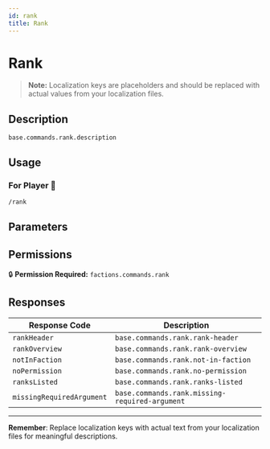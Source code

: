 ```yaml
---
id: rank
title: Rank
---
```


# Rank

> **Note:** Localization keys are placeholders and should be replaced with actual values from your localization files.

## Description

`base.commands.rank.description`

## Usage

### For Player 👤

```bash
/rank
```

## Parameters

## Permissions

🔒 **Permission Required:** `factions.commands.rank`

## Responses

| Response Code             | Description                                         |
|---------------------------|-----------------------------------------------------|
| `rankHeader` | `base.commands.rank.rank-header` |
| `rankOverview` | `base.commands.rank.rank-overview` |
| `notInFaction` | `base.commands.rank.not-in-faction` |
| `noPermission` | `base.commands.rank.no-permission` |
| `ranksListed` | `base.commands.rank.ranks-listed` |
| `missingRequiredArgument` | `base.commands.rank.missing-required-argument` |

---
**Remember**: Replace localization keys with actual text from your localization files for meaningful descriptions.
